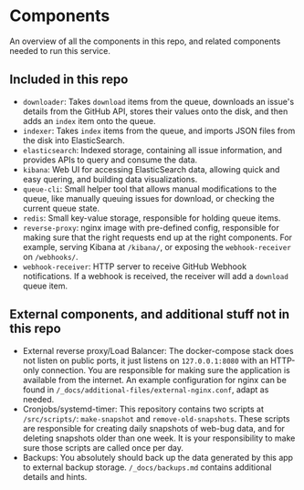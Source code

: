 # Components

An overview of all the components in this repo, and related components needed to run this service.

## Included in this repo

- `downloader`: Takes `download` items from the queue, downloads an issue's details from the GitHub API, stores their values onto the disk, and then adds an `index` item onto the queue.
- `indexer`: Takes `index` items from the queue, and imports JSON files from the disk into ElasticSearch.
- `elasticsearch`: Indexed storage, containing all issue information, and provides APIs to query and consume the data.
- `kibana`: Web UI for accessing ElasticSearch data, allowing quick and easy quering, and building data visualizations.
- `queue-cli`: Small helper tool that allows manual modifications to the queue, like manually queuing issues for download, or checking the current queue state.
- `redis`: Small key-value storage, responsible for holding queue items.
- `reverse-proxy`: nginx image with pre-defined config, responsible for making sure that the right requests end up at the right components. For example, serving Kibana at `/kibana/`, or exposing the `webhook-receiver` on `/webhooks/`.
- `webhook-receiver`: HTTP server to receive GitHub Webhook notifications. If a webhook is received, the receiver will add a `download` queue item.

## External components, and additional stuff not in this repo

- External reverse proxy/Load Balancer: The docker-compose stack does not listen on public ports, it just listens on `127.0.0.1:8080` with an HTTP-only connection. You are responsible for making sure the application is available from the internet. An example configuration for nginx can be found in `/_docs/additional-files/external-nginx.conf`, adapt as needed.
- Cronjobs/systemd-timer: This repository contains two scripts at `/src/scripts/`: `make-snapshot` and `remove-old-snapshots`. These scripts are responsible for creating daily snapshots of web-bug data, and for deleting snapshots older than one week. It is your responsibility to make sure those scripts are called once per day.
- Backups: You absolutely should back up the data generated by this app to external backup storage. `/_docs/backups.md` contains additional details and hints.
